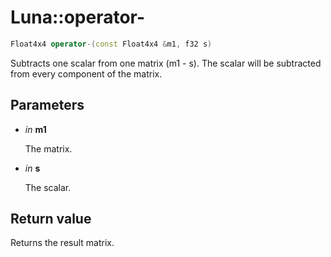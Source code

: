 # Luna::operator-

```c++
Float4x4 operator-(const Float4x4 &m1, f32 s)
```

Subtracts one scalar from one matrix (m1 - s). The scalar will be subtracted from every component of the matrix. 



## Parameters
* *in* **m1**

    The matrix. 

* *in* **s**

    The scalar. 

## Return value
Returns the result matrix. 

